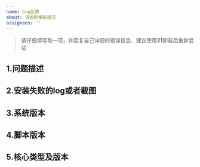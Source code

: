 ```yaml
---
name: bug反馈 
about: 请按照模版提交
assignees: ''
---
```


> 请仔细填写每一项，并回复自己详细的错误信息、建议使用**21**卸载后重新尝试

## 1.问题描述

## 2.安装失败的log或者截图

## 3.系统版本

## 4.脚本版本

## 5.核心类型及版本
